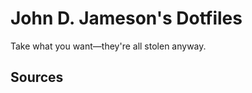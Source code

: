 John D. Jameson's Dotfiles
==========================

Take what you want&mdash;they're all stolen anyway.

Sources
-------
